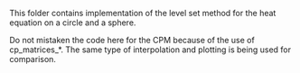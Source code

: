 This folder contains implementation of the level set method for the heat equation on a circle and a sphere. 

Do not mistaken the code here for the CPM because of the use of cp_matrices_*. The same type of interpolation and plotting is being used for comparison.